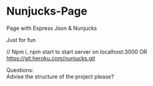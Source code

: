 # Nunjucks-Page
Page with Express Json &amp; Nunjucks

Just for fun

// Npm i, npm start to start server on localhost:3000
OR 
https://git.heroku.com/nunjucks.git


Questions:
<br>
Advise the structure of the project please?
